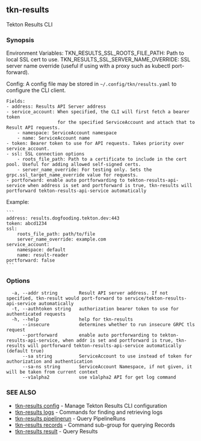 ## tkn-results

Tekton Results CLI

### Synopsis

Environment Variables:
    TKN_RESULTS_SSL_ROOTS_FILE_PATH: Path to local SSL cert to use.
    TKN_RESULTS_SSL_SERVER_NAME_OVERRIDE: SSL server name override (useful if using with a proxy such as kubectl port-forward).

Config:
    A config file may be stored in `~/.config/tkn/results.yaml` to configure the CLI client.

    Fields:
    - address: Results API Server address
    - service_account: When specified, the CLI will first fetch a bearer token
                       for the specified ServiceAccount and attach that to Result API requests.
        - namespace: ServiceAccount namespace
        - name: ServiceAccount name
    - token: Bearer token to use for API requests. Takes priority over service_account.
    - ssl: SSL connection options
        - roots_file_path: Path to a certificate to include in the cert pool. Useful for adding allowed self-signed certs.
        - server_name_override: For testing only. Sets the grpc.ssl_target_name_override value for requests.
    - portforward: enable auto portforwarding to tekton-results-api-service when address is set and portforward is true, tkn-results will portforward tekton-results-api-service automatically

Example:

    ```
    address: results.dogfooding.tekton.dev:443
    token: abcd1234
    ssl:
        roots_file_path: path/to/file
        server_name_override: example.com
    service_account:
        namespace: default
        name: result-reader
    portforward: false
    ```



### Options

```
  -a, --addr string        Result API server address. If not specified, tkn-result would port-forward to service/tekton-results-api-service automatically
  -t, --authtoken string   authorization bearer token to use for authenticated requests
  -h, --help               help for tkn-results
      --insecure           determines whether to run insecure GRPC tls request
      --portforward        enable auto portforwarding to tekton-results-api-service, when addr is set and portforward is true, tkn-results will portforward tekton-results-api-service automatically (default true)
      --sa string          ServiceAccount to use instead of token for authorization and authentication
      --sa-ns string       ServiceAccount Namespace, if not given, it will be taken from current context
      --v1alpha2           use v1alpha2 API for get log command
```

### SEE ALSO

* [tkn-results config](tkn-results_config.md)	 - Manage Tekton Results CLI configuration
* [tkn-results logs](tkn-results_logs.md)	 - Commands for finding and retrieving logs
* [tkn-results pipelinerun](tkn-results_pipelinerun.md)	 - Query PipelineRuns
* [tkn-results records](tkn-results_records.md)	 - Command sub-group for querying Records
* [tkn-results result](tkn-results_result.md)	 - Query Results

